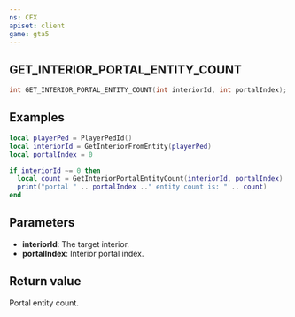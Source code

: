 ```yaml
---
ns: CFX
apiset: client
game: gta5
---
```

## GET_INTERIOR_PORTAL_ENTITY_COUNT

```c
int GET_INTERIOR_PORTAL_ENTITY_COUNT(int interiorId, int portalIndex);
```

## Examples

```lua
local playerPed = PlayerPedId()
local interiorId = GetInteriorFromEntity(playerPed)
local portalIndex = 0

if interiorId ~= 0 then
  local count = GetInteriorPortalEntityCount(interiorId, portalIndex)
  print("portal " .. portalIndex .." entity count is: " .. count)
end
```

## Parameters
* **interiorId**: The target interior.
* **portalIndex**: Interior portal index.

## Return value
Portal entity count.